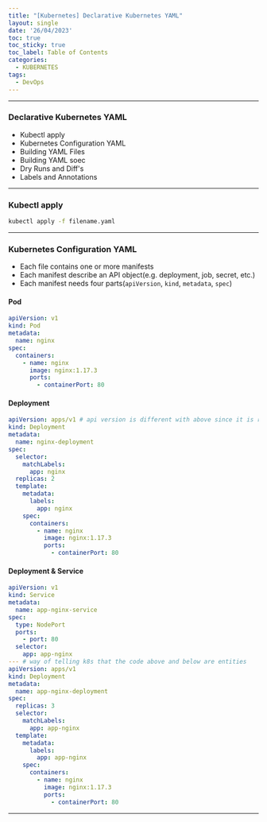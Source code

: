 ```yaml
---
title: "[Kubernetes] Declarative Kubernetes YAML"
layout: single
date: '26/04/2023'
toc: true
toc_sticky: true
toc_label: Table of Contents
categories:
  - KUBERNETES
tags:
  - DevOps
---
```


---
### Declarative Kubernetes YAML
* Kubectl apply
* Kubernetes Configuration YAML
* Building YAML Files
* Building YAML soec
* Dry Runs and Diff's
* Labels and Annotations

---

### Kubectl apply

```bash
kubectl apply -f filename.yaml
```

---

### Kubernetes Configuration YAML
* Each file contains one or more manifests
* Each manifest describe an API object(e.g. deployment, job, secret, etc.)
* Each manifest needs four parts(`apiVersion`, `kind`, `metadata`, `spec`)

#### Pod

```yaml
apiVersion: v1
kind: Pod
metadata:
  name: nginx
spec:
  containers:
    - name: nginx
      image: nginx:1.17.3
      ports:
        - containerPort: 80
```

#### Deployment

```yaml
apiVersion: apps/v1 # api version is different with above since it is related with the kind(in this case deployment)
kind: Deployment
metadata:
  name: nginx-deployment
spec:
  selector:
    matchLabels:
      app: nginx
  replicas: 2
  template:
    metadata:
      labels:
        app: nginx
    spec:
      containers:
        - name: nginx
          image: nginx:1.17.3
          ports:
            - containerPort: 80
```

#### Deployment & Service

```yaml
apiVersion: v1
kind: Service
metadata:
  name: app-nginx-service
spec:
  type: NodePort
  ports:
    - port: 80
  selector:
    app: app-nginx
--- # way of telling k8s that the code above and below are entities
apiVersion: apps/v1
kind: Deployment
metadata:
  name: app-nginx-deployment
spec:
  replicas: 3
  selector:
    matchLabels:
      app: app-nginx
  template:
    metadata:
      labels:
        app: app-nginx
    spec:
      containers:
        - name: nginx
          image: nginx:1.17.3
          ports:
            - containerPort: 80
```

---